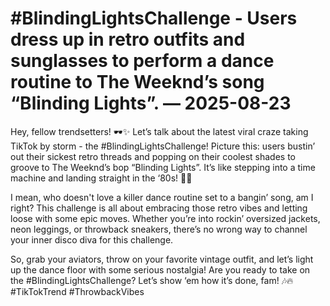 # #BlindingLightsChallenge - Users dress up in retro outfits and sunglasses to perform a dance routine to The Weeknd’s song “Blinding Lights”. — 2025-08-23

Hey, fellow trendsetters! 🕶️✨ Let’s talk about the latest viral craze taking TikTok by storm - the #BlindingLightsChallenge! Picture this: users bustin’ out their sickest retro threads and popping on their coolest shades to groove to The Weeknd’s bop “Blinding Lights”. It’s like stepping into a time machine and landing straight in the ‘80s! 💃🕺

I mean, who doesn't love a killer dance routine set to a bangin’ song, am I right? This challenge is all about embracing those retro vibes and letting loose with some epic moves. Whether you’re into rockin’ oversized jackets, neon leggings, or throwback sneakers, there’s no wrong way to channel your inner disco diva for this challenge.

So, grab your aviators, throw on your favorite vintage outfit, and let’s light up the dance floor with some serious nostalgia! Are you ready to take on the #BlindingLightsChallenge? Let’s show ‘em how it’s done, fam! 🎶🔥 #TikTokTrend #ThrowbackVibes